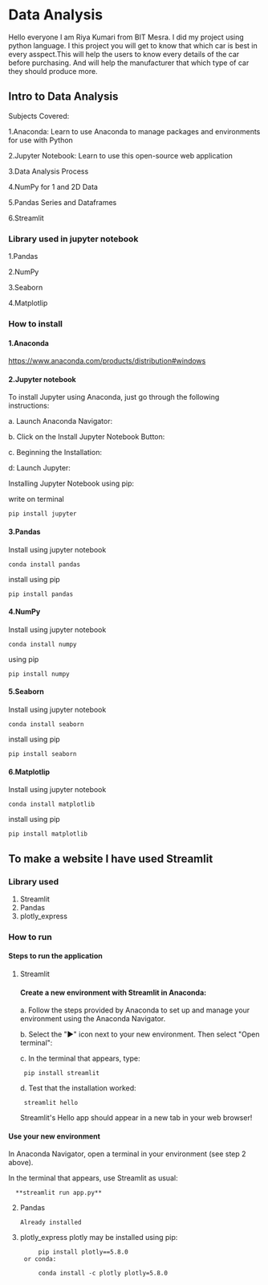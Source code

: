 
# Data Analysis
Hello everyone I am Riya Kumari from BIT Mesra.
I did my project using python language.
I this project you will get to know that which car is best 
in every asspect.This will help the users to know every 
details of the car before purchasing. And will help the 
manufacturer that which type of car they should produce 
more.

## Intro to Data Analysis
Subjects Covered:

1.Anaconda: Learn to use Anaconda to manage packages and environments for use with Python

2.Jupyter Notebook: Learn to use this open-source web application

3.Data Analysis Process

4.NumPy for 1 and 2D Data

5.Pandas Series and Dataframes

6.Streamlit

### Library used in jupyter notebook
1.Pandas

2.NumPy

3.Seaborn

4.Matplotlip

### How to install
#### 1.Anaconda
https://www.anaconda.com/products/distribution#windows

#### 2.Jupyter notebook

To install Jupyter using Anaconda, just go through 
  the following instructions:

  a. Launch Anaconda Navigator:

  b. Click on the Install Jupyter Notebook Button:

  c. Beginning the Installation:

  d: Launch Jupyter:

  Installing Jupyter Notebook using pip:

  write on terminal

    pip install jupyter

#### 3.Pandas
Install using jupyter notebook

    conda install pandas

install using pip

    pip install pandas

#### 4.NumPy
Install using jupyter notebook

    conda install numpy

using pip

    pip install numpy

#### 5.Seaborn
Install using jupyter notebook

    conda install seaborn

install using pip

    pip install seaborn

#### 6.Matplotlip
Install using jupyter notebook

    conda install matplotlib

install using pip
     
    pip install matplotlib

## To make a website I have used Streamlit

### Library used

1. Streamlit
2. Pandas
3. plotly_express

### How to run
#### Steps to run the application
1. Streamlit
    ####  Create a new environment with Streamlit in Anaconda:

     a. Follow the steps provided by Anaconda to set up
       and manage your environment using the Anaconda
        Navigator.

     b. Select the "▶" icon next to your new environment.
       Then select "Open terminal":

     c. In the terminal that appears, type:

        pip install streamlit

     d. Test that the installation worked:

        streamlit hello 

    Streamlit's Hello app should appear in a new tab in your web browser!

  #### Use your new environment
  In Anaconda Navigator, open a terminal in your environment (see step 2 above).

  In the terminal that appears, use Streamlit as usual:

      **streamlit run app.py**

2. Pandas
    
       Already installed
    

3. plotly_express
        plotly may be installed using pip:

            pip install plotly==5.8.0
        or conda:

            conda install -c plotly plotly=5.8.0




   







